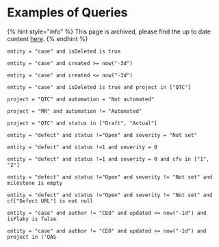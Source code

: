 # Examples of Queries

{% hint style="info" %}
This page is archived, please find the up to date content [here](../analytics/queries-qql-qase-query-language.md#examples-of-queries).
{% endhint %}

```
entity = "case" and isDeleted is true
```

```
entity = "case" and created >= now("-3d")
```

```
entity = "case" and created <= now("-3d")
```

```
entity = "case" and isDeleted is true and project in ["QTC"]
```

```
project = "QTC" and automation = "Not automated"
```

```
project = "MR" and automation != "Automated"
```

```
project = "QTC" and status in ["Draft", "Actual"]
```

```
entity = "defect" and status !="Open" and severity = "Not set"
```

```
entity = "defect" and status !=1 and severity = 0
```

```
entity = "defect" and status !=1 and severity = 0 and cfv in ["1", "2"]
```

```
entity = "defect" and status !="Open" and severity != "Not set" and milestone is empty
```

```
entity = "defect" and status !="Open" and severity != "Not set" and cf["Defect URL"] is not null
```

```
entity = "case" and author != "CEO" and updated <= now("-1d") and isFlaky is false
```

```
entity = "case" and author != "CEO" and updated <= now("-1d") and project in ('QAS
```
